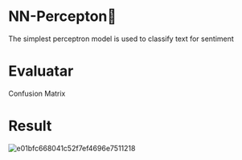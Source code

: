 # NN-Percepton🐰

The simplest perceptron model is used to classify text for sentiment

# Evaluatar

Confusion Matrix

# Result
![e01bfc668041c52f7ef4696e7511218](https://user-images.githubusercontent.com/67517025/229691708-ba1a6409-225f-4a88-903b-343f8809ae7b.png)
